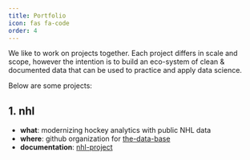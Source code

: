 ```yaml
---
title: Portfolio
icon: fas fa-code
order: 4
---
```

We like to work on projects together. Each project differs in scale and scope, however the intention is to build an eco-system of clean & documented data that can be used to practice and apply data science.

Below are some projects:

## 1. nhl
* **what**: modernizing hockey analytics with public NHL data
* **where**: github organization for [the-data-base](https://github.com/orgs/the-data-base/repositories)
* **documentation**: [nhl-project](../posts/nhl-stats-api)
